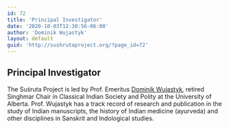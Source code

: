 ```yaml
---
id: 72
title: 'Principal Investigator'
date: '2020-10-03T12:30:56-06:00'
author: 'Dominik Wujastyk'
layout: default
guid: 'http://sushrutaproject.org/?page_id=72'
---
```


## Principal Investigator

The Suśruta Project is led by Prof. Emeritus [Dominik Wujastyk](https://apps.ualberta.ca/directory/person/wujastyk), retired Singhmar Chair in Classical Indian Society and Polity at the University of Alberta. Prof. Wujastyk has a track record of research and publication in the study of Indian manuscripts, the history of Indian medicine (ayurveda) and other disciplines in Sanskrit and Indological studies.
